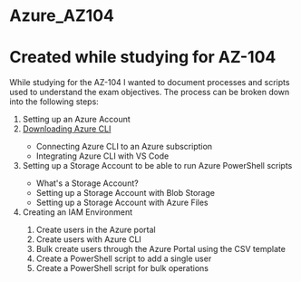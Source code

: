 # Azure_AZ104
<h1>Created while studying for AZ-104</h1>

<p>While studying for the AZ-104 I wanted to document processes and scripts used to understand the exam objectives. The process can be broken down into the following steps:
<ol>
  <li>Setting up an Azure Account</li>
  <li><a href="Azure_CLI.md">Downloading Azure CLI</a></li>
  <ul>
    <li>Connecting Azure CLI to an Azure subscription</li>
    <li>Integrating Azure CLI with VS Code</li>
  </ul>
  <li>Setting up a Storage Account to be able to run Azure PowerShell scripts</li>
  <ul>
    <li>What's a Storage Account?</li>
    <li>Setting up a Storage Account with Blob Storage</li>
    <li>Setting up a Storage Account with Azure Files</li>
  </ul>
  <li>Creating an IAM Environment</li>
  <ol>
    <li>Create users in the Azure portal</li>
    <li>Create users with Azure CLI</li>
    <li>Bulk create users through the Azure Portal using the CSV template</li>
    <li>Create a PowerShell script to add a single user</li>
    <li>Create a PowerShell script for bulk operations</li>
  </ol>
</ol></p>
